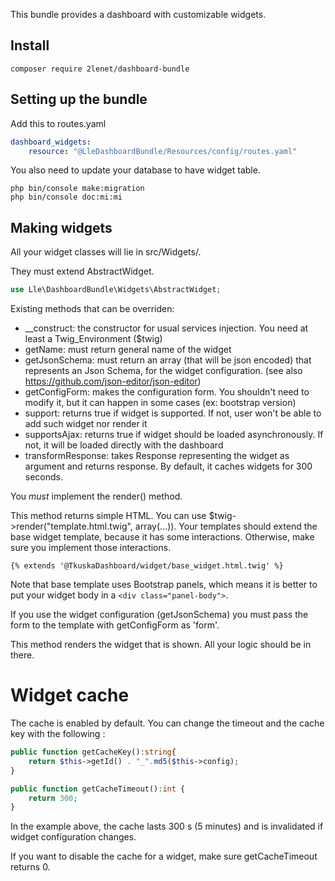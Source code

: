 This bundle provides a dashboard with customizable widgets.

## Install

`composer require 2lenet/dashboard-bundle`

## Setting up the bundle

Add this to routes.yaml
```yaml
dashboard_widgets:
    resource: "@LleDashboardBundle/Resources/config/routes.yaml"
```

You also need to update your database to have widget table.
```
php bin/console make:migration
php bin/console doc:mi:mi
```

## Making widgets

All your widget classes will lie in src/Widgets/.

They must extend AbstractWidget.
```php
use Lle\DashboardBundle\Widgets\AbstractWidget;
```

Existing methods that can be overriden:
- __construct: the constructor for usual services injection. You need at least a Twig_Environment ($twig)
- getName: must return general name of the widget
- getJsonSchema: must return an array (that will be json encoded) that represents an Json Schema, for the widget configuration. (see also https://github.com/json-editor/json-editor)
- getConfigForm: makes the configuration form. You shouldn't need to modify it, but it can happen in some cases (ex: bootstrap version)
- support: returns true if widget is supported. If not, user won't be able to add such widget nor render it
- supportsAjax: returns true if widget should be loaded asynchronously. If not, it will be loaded directly with the dashboard
- transformResponse: takes Response representing the widget as argument and returns response. By default, it caches widgets for 300 seconds.

You *must* implement the render() method.

This method returns simple HTML. You can use $twig->render("template.html.twig", array(...)).
Your templates should extend the base widget template, because it has some interactions. Otherwise, make sure you implement those interactions.
```twig
{% extends '@TkuskaDashboard/widget/base_widget.html.twig' %}
```

Note that base template uses Bootstrap panels, which means it is better to put your widget body in a ```<div class="panel-body">```.

If you use the widget configuration (getJsonSchema) you must pass the form to the template with getConfigForm as 'form'.

This method renders the widget that is shown. All your logic should be in there.


# Widget cache

The cache is enabled by default.
You can change the timeout and the cache key with the following :

```php
public function getCacheKey():string{
    return $this->getId() . "_".md5($this->config);
}

public function getCacheTimeout():int {
    return 300;
}
```

In the example above, the cache lasts 300 s (5 minutes) and is invalidated if widget configuration changes.

If you want to disable the cache for a widget, make sure getCacheTimeout returns 0.
